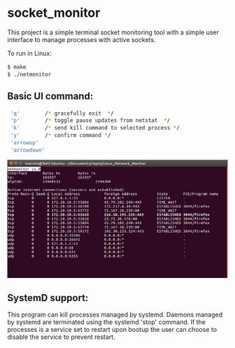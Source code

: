 # socket_monitor

This project is a simple terminal socket monitoring tool with a simple user interface to manage processes with active sockets.

To run in Linux:
```bash
$ make
$ ./netmonitor

```
## Basic UI command:

```bash
 'q'		/* gracefully exit  */
 'p'		/* toggle pause updates from netstat  */
 'k'		/* send kill command to selected process */
 'y'		/* confirm command */
 'arrowup'
 'arrowdown'

```

![UI View](/doc/sock_terminal_view.jpg)

## SystemD support:
This program can kill processes managed by systemd. Daemons managed by systemd are terminated using the systemd 'stop' command.  If the processes is a service set to restart upon bootup the user can choose to disable the service to prevent restart. 

